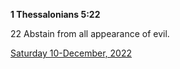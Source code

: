 **1 Thessalonians 5:22**

22 Abstain from all appearance of evil.

[Saturday 10-December, 2022](https://t.me/s/daily_scripture)
